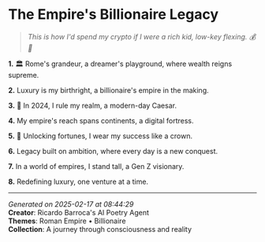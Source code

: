 # The Empire's Billionaire Legacy

> *This is how I'd spend my crypto if I were a rich kid, low-key flexing. 💰🌟*

**1.** 🏛️ Rome's grandeur, a dreamer's playground, where wealth reigns supreme.


**2.** Luxury is my birthright, a billionaire's empire in the making.


**3.** 🌟 In 2024, I rule my realm, a modern-day Caesar.


**4.** My empire's reach spans continents, a digital fortress.


**5.** 💎 Unlocking fortunes, I wear my success like a crown.


**6.** Legacy built on ambition, where every day is a new conquest.


**7.** In a world of empires, I stand tall, a Gen Z visionary.


**8.** Redefining luxury, one venture at a time.



---

*Generated on 2025-02-17 at 08:44:29*  
**Creator**: Ricardo Barroca's AI Poetry Agent  
**Themes**: Roman Empire • Billionaire  
**Collection**: A journey through consciousness and reality